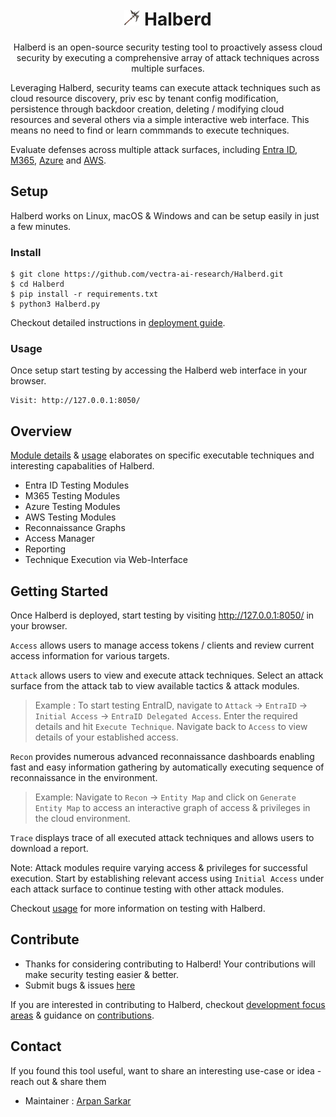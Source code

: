 <h1 align="center">    
    <img src="assets/halberd_nbg_lg.png" height="25" width="25">
    Halberd
</h1>
<p align="center">
Halberd is an open-source security testing tool to proactively assess cloud security by executing a comprehensive array of attack techniques across multiple surfaces.
</p>

Leveraging Halberd, security teams can execute attack techniques such as cloud resource discovery, priv esc by tenant config modification, persistence through backdoor creation, deleting / modifying cloud resources and several others via a simple interactive web interface. This means no need to find or learn commmands to execute techniques.

Evaluate defenses across multiple attack surfaces, including [Entra ID](https://learn.microsoft.com/en-us/entra/identity/), [M365](https://learn.microsoft.com/en-us/microsoft-365/?view=o365-worldwide), [Azure](https://learn.microsoft.com/en-us/azure/?product=popular) and [AWS](https://docs.aws.amazon.com).

## Setup

Halberd works on Linux, macOS & Windows and can be setup easily in just a few minutes.

### Install

```
$ git clone https://github.com/vectra-ai-research/Halberd.git
$ cd Halberd
$ pip install -r requirements.txt
$ python3 Halberd.py
```

Checkout detailed instructions in [deployment guide](https://github.com/vectra-ai-research/Halberd/wiki/Deployment-Guide). 

### Usage
Once setup start testing by accessing the Halberd web interface in your browser. 
```
Visit: http://127.0.0.1:8050/
```

## Overview
[Module details](https://github.com/vectra-ai-research/Halberd/wiki/Module-Details) & [usage](https://github.com/vectra-ai-research/Halberd/wiki/Usage) elaborates on specific executable techniques and interesting capabalities of Halberd. 

- Entra ID Testing Modules
- M365 Testing Modules
- Azure Testing Modules
- AWS Testing Modules
- Reconnaissance Graphs
- Access Manager
- Reporting
- Technique Execution via Web-Interface

## Getting Started

Once Halberd is deployed, start testing by visiting http://127.0.0.1:8050/ in your browser. 

`Access` allows users to manage access tokens / clients and review current access information for various targets.

`Attack` allows users to view and execute attack techniques. Select an attack surface from the attack tab to view available tactics & attack modules. 

> Example : To start testing EntraID, navigate to `Attack` -> `EntraID` -> `Initial Access` -> `EntraID Delegated Access`. Enter the required details and hit `Execute Technique`. Navigate back to `Access` to view details of your established access.

`Recon` provides numerous advanced reconnaissance dashboards enabling fast and easy information gathering by automatically executing sequence of reconnaissance in the environment. 

> Example: Navigate to `Recon` -> `Entity Map` and click on `Generate Entity Map` to access an interactive graph of access & privileges in the cloud environment.

`Trace` displays trace of all executed attack techniques and allows users to download a report.

Note: Attack modules require varying access & privileges for successful execution. Start by establishing relevant access using `Initial Access` under each attack surface to continue testing with other attack modules. 

Checkout [usage](https://github.com/vectra-ai-research/Halberd/wiki/Usage) for more information on testing with Halberd. 

## Contribute
- Thanks for considering contributing to Halberd! Your contributions will make security testing easier & better.
- Submit bugs & issues [here](https://github.com/vectra-ai-research/Halberd/issues/new)

If you are interested in contributing to Halberd, checkout [development focus areas](https://github.com/vectra-ai-research/Halberd/wiki/Contributions#areas-of-focus) & guidance on [contributions](https://github.com/vectra-ai-research/Halberd/wiki/Contributions).

## Contact
If you found this tool useful, want to share an interesting use-case or idea - reach out & share them
 - Maintainer : [Arpan Sarkar](https://www.linkedin.com/in/arpan-sarkar/)